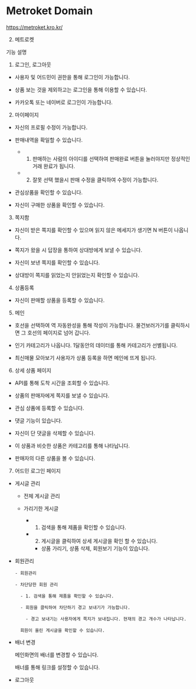 # Metroket Domain

https://metroket.kro.kr/

2. 메트로켓

기능 설명


1. 로그인, 로그아웃

- 사용자 및 어드민이 권한을 통해 로그인이 가능합니다.

- 상품 보는 것을 제외하고는 로그인을 통해 이용할 수 있습니다.

- 카카오톡 또는 네이버로 로그인이 가능합니다.

2. 마이페이지

- 자신의 프로필 수정이 가능합니다.

- 판매내역을 확일할 수 있습니다.

  - 1. 판매하는 사람의 아이디를 선택하여 판매완료 버튼을 눌러야지만 정상적인 거래 완료가 됩니다.

  - 2. 잘못 선택 했을시 판매 수정을 클릭하여 수정이 가능합니다.

- 관심상품을 확인할 수 있습니다.

- 자신이 구매한 상품을 확인할 수 있습니다.

3. 쪽지함

 - 자신이 받은 쪽지를 확인할 수 있으며 읽지 않은 메세지가 생기면 N 버튼이 나옵니다.

 - 쪽지가 왔을 시 답장을 통하여 상대방에게 보낼 수 있습니다.

 - 자신이 보낸 쪽지를 확인할 수 있습니다.

 - 상대방이 쪽지를 읽었는지 안읽었는지 확인할 수 있습니다.

4. 상품등록

  - 자신이 판매할 상품을 등록할 수 있습니다.

5. 메인

  - 호선을 선택하여 역 자동완성을 통해 작성이 가능합니다. 물건보러가기를 클릭하시면 그 호선의 페이지로 넘어 갑니다.

  - 인기 카테고리가 나옵니다. 1달동안의 데이터를 통해 카테고리가 선별됩니다.

  - 최신매물 모아보기 사용자가 상품 등록을 하면 메인에 뜨게 됩니다.

6. 상세 상품 페이지

  - API를 통해 도착 시간을 조회할 수 있습니다.

  - 상품의 판매자에게 쪽지를 보낼 수 있습니다.

  - 관심 상품에 등록할 수 있습니다.

  - 댓글 기능이 있습니다.

  - 자신이 단 댓글을 삭제할 수 있습니다.

  - 이 상품과 비슷한 상품은 카테고리를 통해 나타납니다.

  - 판매자의 다른 상품을 볼 수 있습니다.

7. 어드민 로그인 페이지

  - 게시글 관리

    - 전체 게시글 관리

    - 가리기한 게시글

        - 1. 검색을 통해 제품을 확인할 수 있습니다.

        - 2. 게시글을 클릭하여 상세 게시글을 확인 할 수 있습니다.

          - 상품 가리기, 상품 삭제, 회원보기 기능이 있습니다.

  - 회원관리

        - 회원관리

        - 차단당한 회원 관리

          - 1. 검색을 통해 제품을 확인할 수 있습니다.

          - 회원을 클릭하여 차단하기 경고 보내기가 가능합니다.

            - 경고 보내기는 사용자에게 쪽지가 보내집니다. 현재의 경고 개수가 나타납니다.

          회원이 올린 게시글을 확인할 수 있습니다.

  - 배너 변경

      메인화면의 배너를 변경할 수 있습니다.

      배너를 통해 링크를 설정할 수 있습니다.

  - 로그아웃
